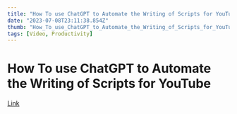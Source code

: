 ```yaml
---
title: "How To use ChatGPT to Automate the Writing of Scripts for YouTube"
date: "2023-07-08T23:11:38.854Z"
thumb: "How_To_use_ChatGPT_to_Automate_the_Writing_of_Scripts_for_YouTube.png"
tags: [Video, Productivity]
---
```


# How To use ChatGPT to Automate the Writing of Scripts for YouTube

[Link](https://portalfriki.com/how-to-use-chatgpt-to-automate-the-writing-of-scripts-for-youtube/)

